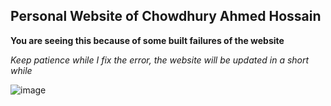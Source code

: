 ## Personal Website of Chowdhury Ahmed Hossain

**You are seeing this because of some built failures of the website**

*Keep patience while I fix the error, the website will be updated in a short while*

![image](https://github.com/user-attachments/assets/1d305733-57e7-4a37-b5cf-4c8acb15a34b)
